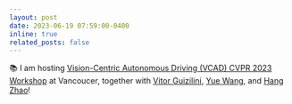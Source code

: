 ```yaml
---
layout: post
date: 2023-06-19 07:59:00-0400
inline: true
related_posts: false
---
```


:books: I am hosting [Vision-Centric Autonomous Driving (VCAD) CVPR 2023 Workshop](https://vcad.site/#/) at Vancoucer, together with [Vitor Guizilini](https://scholar.google.com/citations?user=UH9tP6QAAAAJ&hl=en), [Yue Wang](https://scholar.google.com/citations?user=v-AEFIEAAAAJ&hl=en), and [Hang Zhao](https://scholar.google.com/citations?user=DmahiOYAAAAJ&hl=en)! 
